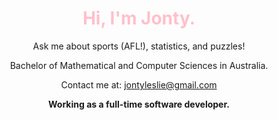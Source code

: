 <div align="center">
    <h1 style="color: #FFC0CB;">Hi,
    I'm Jonty.
    </h1>
    <p>Ask me about sports (AFL!), statistics, and puzzles!

Bachelor of Mathematical and Computer Sciences in Australia.

Contact me at: jontyleslie@gmail.com

<b>Working as a full-time software developer.<b/>

</p>
</div>



